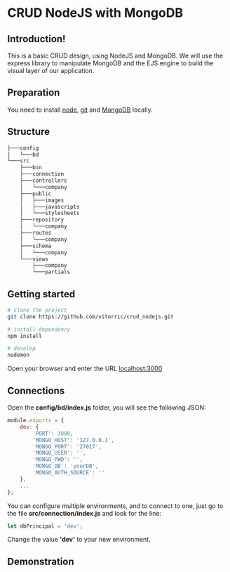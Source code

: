 # CRUD NodeJS with MongoDB

## Introduction!
This is a basic CRUD design, using NodeJS and MongoDB. We will use the express library to manipulate MongoDB and the EJS engine to build the visual layer of our application.

## Preparation

You need to install [node](http://nodejs.org/), [git](https://git-scm.com/) and [MongoDB](https://www.mongodb.com/download-center/community) locally.

## Structure

``` bash
├───config
│   └───bd
└───src
    ├───bin
    ├───connection
    ├───controllers
    │   └───company
    ├───public
    │   ├───images
    │   ├───javascripts
    │   └───stylesheets
    ├───repository
    │   └───company
    ├───routes
    │   └───company
    ├───schema
    │   └───company
    └───views
        ├───company
        └───partials
```

## Getting started

```bash
# clone the project
git clone https://github.com/vitorric/crud_nodejs.git

# install dependency
npm install

# develop
nodemon
```

Open your browser and enter the URL [localhost:3000](http://localhost:3000)

## Connections

Open the **config/bd/index.js** folder, you will see the following JSON:
```js
module.exports = {
    dev: {
        'PORT': 3000,
        'MONGO_HOST': '127.0.0.1',
        'MONGO_PORT': '27017',
        'MONGO_USER': '',
        'MONGO_PWD': '',
        'MONGO_DB': 'yourDB',
        'MONGO_AUTH_SOURCE': ''
    },
    ...
};
```

You can configure multiple environments, and to connect to one, just go to the file **src/connection/index.js** and look for the line: 
```js
let dbPrincipal = 'dev';
```

Change the value **'dev'** to your new environment.

## Demonstration

